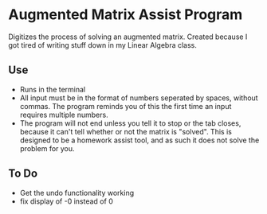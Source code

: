 # Augmented Matrix Assist Program
Digitizes the process of solving an augmented matrix. Created because I got tired of writing stuff down in my Linear Algebra class.

## Use
* Runs in the terminal
* All input must be in the format of numbers seperated by spaces, without commas. The program reminds you of this the first time an input requires multiple numbers. 
* The program will not end unless you tell it to stop or the tab closes, because it can't tell whether or not the matrix is "solved". This is designed to be a homework assist tool, and as such it does not solve the problem for you.

## To Do
* Get the undo functionality working
* fix display of -0 instead of 0